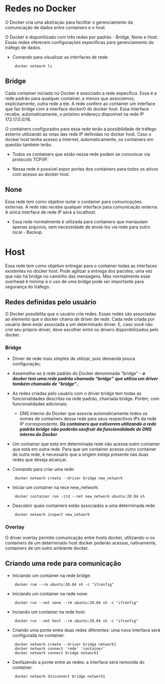 # Redes no Docker

O Docker cria uma abstração para facilitar o gerenciamento da comunicação de dados entre containers e o host.

O Docker é disponilizado com três redes por padrão - Bridge, None e Host. Essas redes oferecem configurações 
específicas para gerenciamento do tráfego de dados.

 - Comando para visualizar as interfaces de rede:

        docker network ls

## Bridge

Cada container iniciado no Docker é associado a rede específica. Essa é a rede padrão para qualquer container, a
menos que associemos, explicitamente, outra rede a ele. A rede confere ao container um interface que faz bridge
com a interface docker0 do docker host. Essa interface recebe, automaticamente, o próximo endereço disponível na
rede IP 172.17.0.0/16.

O containers configurados para essa rede terão a possibilidade de tráfego externo utilizando as rotas das rede IP
definidas no docker host. Caso o docker host tenha acesso a Internet, automaticamente, os containers em questão
também terão.

 - Todos os containers que estão nessa rede podem se comunicar via protocolo TCP/IP.
 
 - Nessa rede é possível expor portas dos containers para todos os ativos com acesso ao docker host.

## None

Essa rede tem como objetivo isolar o container para comunicações externas. A rede não recebe qualquer interface
para comunicação externa. A única interface de rede IP será a localhost.

 - Essa rede normalmente é utilizada para containers que manipulam apenas arquivos, sem necessidade de enviá-los
 via rede para outro local - Backup.

# Host

Essa rede tem como objetivo entregar para o container todas as interfaces existentes no docker host. Pode agilizar
a entrega dos pacotes, uma vez que não há bridge no caminho das mensagens. Mas normalmente esse overhead é mínimp e
o uso de uma bridge pode ser importante para segurança do tráfego.

## Redes definidas pelo usuário

O Docker possibilita que o usuário crie redes. Essas redes são associadas ao elemento que o docker chama de driver
de rede. Cada rede criada por usuário deve estar associada a um determinado driver. E, caso você não crie seu
próprio driver, deve escolher entre os drivers disponibilizados pelo docker.

### Bridge

 - Driver de rede mais simples de utilizar, pois demanda pouca configuração;
 
 - Assemelha-se à rede padrão do Docker denominada "bridge" - ***o docker tem uma rede padrão chamada “bridge”*** 
 ***que utiliza um driver também chamado de “bridge“.***;
 
 - As redes criadas pelo usuário com o driver bridge tem todas as funcionalidades descritas na rede padrão, 
 chamada bridge. Porém, com funcionalidades adicionais.
    - DNS interno do Docker que associa automaticamente todos os nomes de containers dessa rede para seus
    respectivos IPs da rede IP correspondente. ***Os containers que estiverem utilizando a rede padrão bridge*** 
    ***não poderão usufruir da funcionalidade de DNS interno do Docker***

 - Um container que está em determinada rede não acessa outro container que está em outra rede. Para que um 
 container acesse outro container de outra rede, é necessário que a origem esteja presente nas duas redes que 
 deseja alcançar.

 - Comando para criar uma rede:

        docker network create --driver bridge new_network

 - Iniciar um container na rece new_network:

        docker container run -itd --net new_network ubuntu:20.04 sh

 - Descobrir quais containers estão associados a uma determinada rede:

        docker network inspect new_network

### Overlay

O driver overlay permite comunicação entre hosts docker, utilizando-o os containers de um determinado host docker 
poderão acessar, nativamente, containers de um outro ambiente docker.

## Criando uma rede para comunicação

 - Iniciando um container na rede bridge:

        docker rum --rm ubuntu:20.04 sh -c "ifconfig"

 - Iniciando um container na rede none:

        docker run --net none --rm ubuntu:20.04 sh -c "ifconfig"

 - Inciando um container na rede host:

        docker run --net host --rm ubuntu:20.04 sh -c "ifconfig"

 - Criando uma ponte entre duas redes diferentes: uma nova interface será configurada no container.

        docker network create --driver bridge network1
        docker network connect 'rede' 'container'
        docker network connect bridge network1

 - Desfazendo a ponte entre as redes: a interface será removida do container.

        docker network disconnect bridge network1
